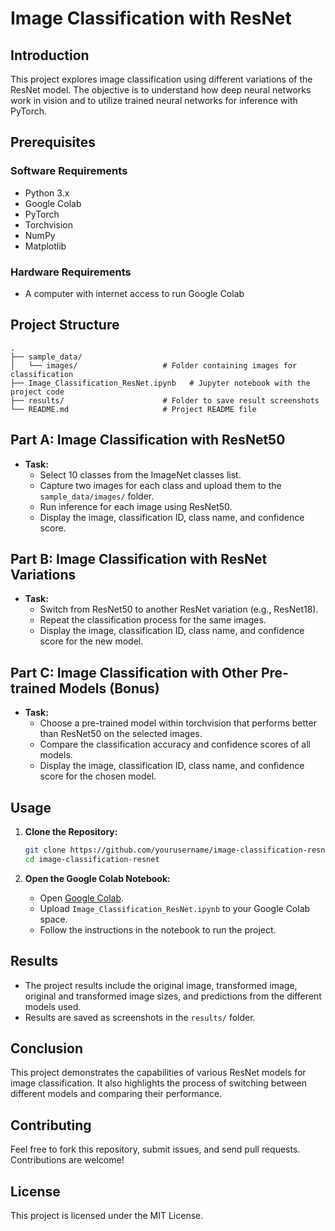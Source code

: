 
# Image Classification with ResNet

## Introduction
This project explores image classification using different variations of the ResNet model. The objective is to understand how deep neural networks work in vision and to utilize trained neural networks for inference with PyTorch.

## Prerequisites

### Software Requirements
- Python 3.x
- Google Colab
- PyTorch
- Torchvision
- NumPy
- Matplotlib

### Hardware Requirements
- A computer with internet access to run Google Colab

## Project Structure
```
.
├── sample_data/
│   └── images/                   # Folder containing images for classification
├── Image_Classification_ResNet.ipynb   # Jupyter notebook with the project code
├── results/                      # Folder to save result screenshots
└── README.md                     # Project README file
```

## Part A: Image Classification with ResNet50
- **Task:**
  - Select 10 classes from the ImageNet classes list.
  - Capture two images for each class and upload them to the `sample_data/images/` folder.
  - Run inference for each image using ResNet50.
  - Display the image, classification ID, class name, and confidence score.

## Part B: Image Classification with ResNet Variations
- **Task:**
  - Switch from ResNet50 to another ResNet variation (e.g., ResNet18).
  - Repeat the classification process for the same images.
  - Display the image, classification ID, class name, and confidence score for the new model.

## Part C: Image Classification with Other Pre-trained Models (Bonus)
- **Task:**
  - Choose a pre-trained model within torchvision that performs better than ResNet50 on the selected images.
  - Compare the classification accuracy and confidence scores of all models.
  - Display the image, classification ID, class name, and confidence score for the chosen model.

## Usage
1. **Clone the Repository:**
   ```bash
   git clone https://github.com/yourusername/image-classification-resnet.git
   cd image-classification-resnet
   ```

2. **Open the Google Colab Notebook:**
   - Open [Google Colab](https://colab.research.google.com/).
   - Upload `Image_Classification_ResNet.ipynb` to your Google Colab space.
   - Follow the instructions in the notebook to run the project.

## Results
- The project results include the original image, transformed image, original and transformed image sizes, and predictions from the different models used.
- Results are saved as screenshots in the `results/` folder.

## Conclusion
This project demonstrates the capabilities of various ResNet models for image classification. It also highlights the process of switching between different models and comparing their performance.

## Contributing
Feel free to fork this repository, submit issues, and send pull requests. Contributions are welcome!

## License
This project is licensed under the MIT License.
